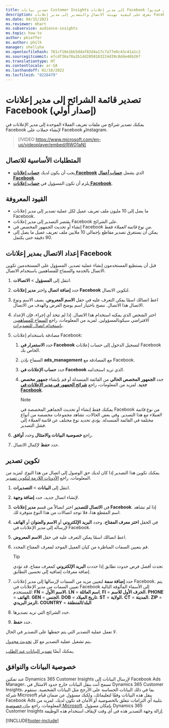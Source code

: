 ```yaml
---
title: تصدير بيانات Customer Insights إلى مدير إعلانات Facebook (يحتوي على فيديو)
description: تعرف على كيفية تهيئة الاتصال والتصدير إلى مدير إعلانات Facebook.
ms.date: 04/15/2021
ms.reviewer: mhart
ms.subservice: audience-insights
ms.topic: how-to
author: pkieffer
ms.author: philk
manager: shellyha
ms.openlocfilehash: 781cf10e1bb5ddaf82d4a17c7a77e0c43c41a1c2
ms.sourcegitcommit: e7cdf36a78a2b1dd2850183224d39c8dde46b26f
ms.translationtype: HT
ms.contentlocale: ar-SA
ms.lasthandoff: 02/16/2022
ms.locfileid: "8226479"
---
```

# <a name="export-segments-list-to-facebook-ads-manager-preview"></a>تصدير قائمة الشرائح إلى مدير إعلانات Facebook (إصدار أولي)

يمكنك تصدير شرائح من ملفات تعريف العملاء الموحدة إلى مدير الإعلانات في Facebook لإنشاء حملات على Facebook وInstagram.

> [!VIDEO https://www.microsoft.com/en-us/videoplayer/embed/RWO1aN]

## <a name="prerequisites-for-connection"></a>المتطلبات الأساسية للاتصال

- يجب أن يكون لديك [**حساب إعلانات Facebook**](https://www.facebook.com/business/learn/lessons/step-by-step-ads-manager-account) الذي يشمل [**حساب أعمال Facebook**](https://business.facebook.com/).
- يلزم أن تكون المسؤول في [**حساب إعلانات Facebook**](https://www.facebook.com/business/learn/lessons/step-by-step-ads-manager-account).

## <a name="known-limitations"></a>القيود المعروفة

- ما يصل إلى 10 مليون ملف تعريف عميل لكل عملية تصدير إلى مدير إعلانات Facebook.
- يقتصر التصدير إلى مدير إعلانات Facebook على الشرائح.
- إنشاء أو تحديث الجمهور المخصص في Facebook من نوع *قائمة العملاء* فقط.
- يمكن أن يستغرق تصدير مقاطع بإجمالي 10 ملايين ملف تعريف عميل ما يصل إلى 90 دقيقة حتى يكتمل.

## <a name="set-up-connection-to-facebook-ads-manager"></a>إعداد الاتصال بمدير إعلانات Facebook

قبل أن يستطيع المستخدمون إنشاء عملية تصدير، المسؤول على المستخدمين تكوين الاتصال بالخدمة والسماح للمساهمين باستخدام الاتصال.

1. انتقل إلى **المسؤول** > **الاتصالات**.

1. حدد **إضافة اتصال** واختر **مدير إعلانات Facebook** لتكوين الاتصال.

1. اعط اتصالك اسمًا يمكن التعرف عليه في حقل **الاسم المعروض**. يصف الاسم ونوع الاتصال هذا الاتصال. ننصح باختيار اسم يوضح الغرض والهدف من الاتصال.

1. اختر الشخص الذي يمكنه استخدام هذا الاتصال. إذا لم تتخذ أي إجراء، فإن الإعداد الافتراضي سيكونالمسؤولين. لمزيد من المعلومات، راجع [السماح للمساهمين باستخدام اتصال للتصديرات](connections.md#allow-contributors-to-use-a-connection-for-exports).

1. مصادقة باستخدام إعلانات Facebook: 

   1. حدد **الاستمرار في Facebook** لتسجيل الدخول إلى حساب إعلانات Facebook الخاص بك.

   1. السماح بإذن **ads_management** مع المصادقة مع Facebook.

   1. حدد **حساب الإعلانات في Facebook** الذي تريد استخدامه.

   1. حدد **الجمهور المخصص الحالي** من القائمة المنسدلة أو قم بإنشاء **جمهور مخصص جديد**. لمزيد من المعلومات، راجع [**شرائح الجمهور في مدير الإعلانات في Facebook**](https://www.facebook.com/business/help/744354708981227?id=2469097953376494).
      > [!NOTE]
      > يمكنك فقط إنشاء أو تحديث الجماهير المخصصة في Facebook من نوع *قائمة العملاء* مع هذا التصدير. وفي بعض الحالات، تشاهد مجموعات مخصصة من أنواع مختلفة في القائمة المنسدلة. يؤدي تحديد نوع مختلف عن *قائمة العملاء* إلى فشل التصدير. 

1. راجع **خصوصية البيانات والامتثال** وحدد **أوافق**.

1. حدد **حفظ** لإكمال الاتصال.

## <a name="configure-an-export"></a>تكوين تصدير

يمكنك تكوين هذا التصدير إذا كان لديك حق الوصول إلى اتصال من هذا النوع. لمزيد من المعلومات، راجع [الأذونات اللازمة لتكوين تصدير](export-destinations.md#set-up-a-new-export).

1. انتقل إلى **البيانات** > **التصديرات**.

1. لإنشاء اتصال جديد، حدد **إضافة وجهة**. 

1. في **الاتصال للتصدير** اختر اتصالاً من قسم **مدير إعلانات Facebook**. إذا لم تشاهد اسم المقطع هذا، فلا توجد اتصالات من هذا النوع متوفرة لك.

1. في الحقل **اختر معرف المفتاح**، وحدد **البريد الإلكتروني** أو **الاسم والعنوان** أو **الهاتف** لإرساله إلى مدير الإعلانات في Facebook. 

1. اعط اتصالك اسمًا يمكن التعرف عليه في حقل **الاسم المعروض**.

1. قم بتعيين السمات المناظرة من كيان العميل الموحد لمعرف المفتاح المحدد.
   > [!TIP]
   > تحدث أفضل فرص حدوث تطابق إذا حددت **البريد الإلكتروني** كمعرف مفتاح. قد تؤدي إضافة معرفات إضافية إلى تحسين التطابق.

1. حدد **إضافة سمة** لتعيين مزيد من السمات لإرسالها إلى مدير إعلانات Facebook. يتم تعيين السمات من مدير الإعلانات في Facebook إلى الأسماء المألوفة التالية للمستخدم: **FN** = **الاسم الأول**، **LN** = **اسم العائلة**, **FI** = **الحرف الأول للاسم**، **PHONE** = **الهاتف**، **GEN** = **الجنس**، **DOB** = **تاريخ الميلاد**، **ST** = **الولاية**، **CT** = **المدينة**، **ZIP** = **الرمز البريدي**، **COUNTRY** = **البلد/المنطقة**

1. حدد الشرائح التي تريد تصديرها.

1. حدد **حفظ**.

لا تعمل عملية التصدير التي يتم حفظها على التصدير في الحال.

يتم تشغيل عملية التصدير مع كل [تحديث مجدول](system.md#schedule-tab). 

يمكنك أيضًا [تصدير البيانات عند الطلب](export-destinations.md#run-exports-on-demand). 

## <a name="data-privacy-and-compliance"></a>خصوصية البيانات والتوافق

عند تمكين Dynamics 365 Customer Insights لإرسال البيانات إلى  Facebook Ads Manager، تسمح أنت بنقل البيانات خارج حدود الامتثال في Dynamics 365 Customer Insights، بما في ذلك البيانات الحساسة على الأرجح مثل البيانات الشخصية. ستقوم شركة Microsoft بنقل هذه البيانات وفقًا لتعليماتك، ولكنك مسؤول عن ضمان قيام Facebook Ads بتلبية أي التزامات تتعلق بالخصوصية أو الأمان قد تكون لديك. لمزيد من المعلومات، راجع [بيان خصوصية Microsoft](https://go.microsoft.com/fwlink/?linkid=396732).
بإمكان مسؤول Dynamics 365 Customer Insights إزالة وجهة التصدير هذه في أي وقت لإيقاف استخدام هذه الوظيفة.


[!INCLUDE[footer-include](../includes/footer-banner.md)]
